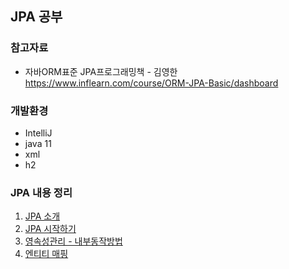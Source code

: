## JPA 공부

### 참고자료 
* 자바ORM표준 JPA프로그래밍책 - 김영한
https://www.inflearn.com/course/ORM-JPA-Basic/dashboard

### 개발환경
* IntelliJ
* java 11
* xml
* h2

### JPA 내용 정리
1. [JPA 소개](https://github.com/Kimginam97/Study_Jpa_Basic/blob/master/summary/1.JPA%EC%86%8C%EA%B0%9C.md)
2. [JPA 시작하기](https://github.com/Kimginam97/Study_Jpa_Basic/blob/master/summary/2.JPA%EC%8B%9C%EC%9E%91%ED%95%98%EA%B8%B0.md)
3. [영속성관리 - 내부동작방법](https://github.com/Kimginam97/Study_Jpa_Basic/blob/master/summary/3.%EC%98%81%EC%86%8D%EC%84%B1%EA%B4%80%EB%A6%AC%20-%20%EB%82%B4%EB%B6%80%EB%8F%99%EC%9E%91%EB%B0%A9%EC%8B%9D.md)
4. [엔티티 매핑](https://github.com/Kimginam97/Study_Jpa_Basic/blob/master/summary/4.%EC%97%94%ED%8B%B0%ED%8B%B0%20%EB%A7%A4%ED%95%91.md)







